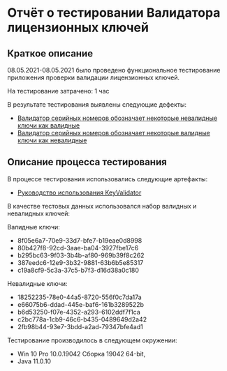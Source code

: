 # Отчёт о тестировании Валидатора лицензионных ключей

## Краткое описание

08.05.2021-08.05.2021 было проведено функциональное тестирование приложения проверки валидации лицензионных ключей.

На тестирование затрачено: 1 час

В результате тестирования выявлены следующие дефекты:
* [Валидатор серийных номеров обозначает некоторые невалидные ключи как валидные](https://github.com/evgsemenov/4.1.2-KeyValidator/issues/2)
* [Валидатор серийных номеров обозначает некоторые валидные ключи как невалидные](https://github.com/evgsemenov/4.1.2-KeyValidator/issues/1)

## Описание процесса тестирования

В процессе тестирования использовались следующие артефакты:
* [Руководство использования KeyValidator](https://github.com/netology-code/javaqa-homeworks/blob/master/intro/user-manual.md)


В качестве тестовых данных использовался набор валидных и невалидных ключей:

Валидные ключи:
* 8f05e6a7-70e9-33d7-bfe7-b19eae0d8998
* 80b427f8-92cd-3aae-ba04-3927fbe17c6
* b295bc63-9f03-3b4b-af80-969b39f8c262
* 387eedc6-12e9-3b32-9881-63b6b5e85317
* c19a8cf9-5c3a-37c5-b7f3-d16d38a0c180

Невалидные ключи:
* 18252235-78e0-44a5-8720-556f0c7da17a
* e66075b6-ddad-445e-baf6-161b3289522b
* b6d53250-f07e-4352-a293-6102ddf7f1ca
* c2bc778a-1cb9-46c6-b435-0489649d2a42
* 2fb98b44-93e7-3bdd-a2ad-79347bfe4ad1


Тестирование производилось в следующем окружении:
* Win 10 Pro 10.0.19042 Сборка 19042 64-bit, 
* Java 11.0.10
